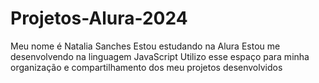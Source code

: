 # Projetos-Alura-2024
Meu nome é Natalia Sanches 
Estou estudando na Alura
Estou me desenvolvendo na linguagem JavaScript
Utilizo esse espaço para minha organização e compartilhamento dos meu projetos desenvolvidos
